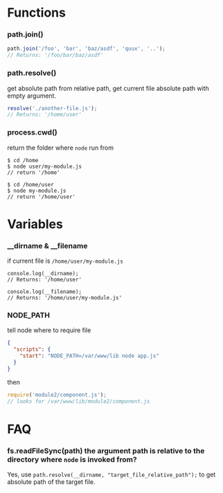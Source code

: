 # Functions
### path.join()
```js
path.join('/foo', 'bar', 'baz/asdf', 'quux', '..');
// Returns: '/foo/bar/baz/asdf'
```

### path.resolve()
get absolute path from relative path, get current file absolute path with empty argument.
```js
resolve('./another-file.js');
// Returns: '/home/user'
```

### process.cwd()
return the folder where `node` run from
```shell
$ cd /home
$ node user/my-module.js
// return '/home'

$ cd /home/user
$ node my-module.js
// return '/home/user'

```

# Variables
### __dirname & __filename
if current file is `/home/user/my-module.js`
```
console.log(__dirname);
// Returns: '/home/user'

console.log(__filename);
// Returns: '/home/user/my-module.js'
```

### NODE_PATH
tell node where to require file
```json
{
  "scripts": {
    "start": "NODE_PATH=/var/www/lib node app.js"
  }
}
```
then
```js
require('module2/component.js');
// looks for /var/www/lib/module2/component.js
```

# FAQ
### fs.readFileSync(path) the argument path is relative to the directory where `node` is invoked from?
Yes, use `path.resolve(__dirname, "target_file_relative_path");` to get absolute path of the target file.

